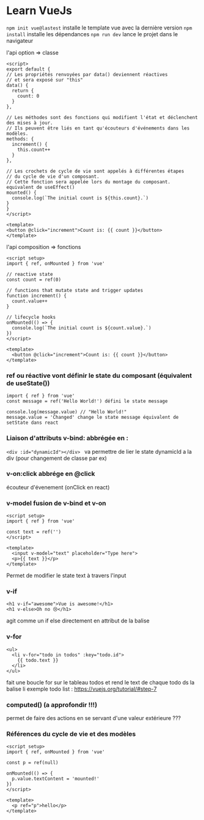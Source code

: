 # Learn VueJs

`npm init vue@lastest` installe le template vue avec la dernière version
`npm install` installe les dépendances
`npm run dev` lance le projet dans le navigateur

l'api option => classe

```
<script>
export default {
// Les propriétés renvoyées par data() deviennent réactives
// et sera exposé sur "this"
data() {
  return {
    count: 0
  }
},

// Les méthodes sont des fonctions qui modifient l'état et déclenchent des mises à jour.
// Ils peuvent être liés en tant qu'écouteurs d'événements dans les modèles.
methods: {
  increment() {
    this.count++
  }
},

// Les crochets de cycle de vie sont appelés à différentes étapes
// du cycle de vie d'un composant.
// Cette fonction sera appelée lors du montage du composant. equivalent de useEffect()
mounted() {
  console.log(`The initial count is ${this.count}.`)
}
}
</script>

<template>
<button @click="increment">Count is: {{ count }}</button>
</template>
```

l'api composition => fonctions

```
<script setup>
import { ref, onMounted } from 'vue'

// reactive state
const count = ref(0)

// functions that mutate state and trigger updates
function increment() {
  count.value++
}

// lifecycle hooks
onMounted(() => {
  console.log(`The initial count is ${count.value}.`)
})
</script>

<template>
  <button @click="increment">Count is: {{ count }}</button>
</template>

```

### ref ou réactive vont définir le state du composant (équivalent de useState())

```
import { ref } from 'vue'
const message = ref('Hello World!') défini le state message

console.log(message.value) // "Hello World!"
message.value = 'Changed' change le state message équivalent de setState dans react
```

### Liaison d'attributs v-bind: abbrégée en :

`<div :id="dynamicId"></div> `
va permettre de lier le state dynamicId a la div (pour changement de classe par ex)

### v-on:click abbrége en @click

écouteur d'évenement (onClick en react)

### v-model fusion de v-bind et v-on

```
<script setup>
import { ref } from 'vue'

const text = ref('')
</script>

<template>
  <input v-model="text" placeholder="Type here">
  <p>{{ text }}</p>
</template>
```

Permet de modifier le state text à travers l'input

### v-if

```
<h1 v-if="awesome">Vue is awesome!</h1>
<h1 v-else>Oh no 😢</h1>
```

agit comme un if else directement en attribut de la balise

### v-for

```
<ul>
  <li v-for="todo in todos" :key="todo.id">
    {{ todo.text }}
  </li>
</ul>
```

fait une boucle for sur le tableau todos et rend le text de chaque todo ds la balise li
exemple todo list : https://vuejs.org/tutorial/#step-7

### computed() (a approfondir !!!)

permet de faire des actions en se servant d'une valeur extérieure ???

### Références du cycle de vie et des modèles

```
<script setup>
import { ref, onMounted } from 'vue'

const p = ref(null)

onMounted(() => {
  p.value.textContent = 'mounted!'
})
</script>

<template>
  <p ref="p">hello</p>
</template>
```
